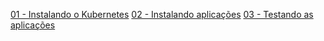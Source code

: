 [01 - Instalando o Kubernetes](Kubernetes%20LAB%20-%20Ubuntu%2024.04.md)
[02 - Instalando aplicações](Kubernetes%20LAB%20-%20Instalando%20aplicações.md)
[03 - Testando as aplicações](Kubernetes%20LAB%20-%20Testando%20aplicações.md)
